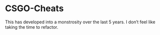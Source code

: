 # CSGO-Cheats
This has developed into a monstrosity over the last 5 years. I don’t feel like taking the time to refactor.
